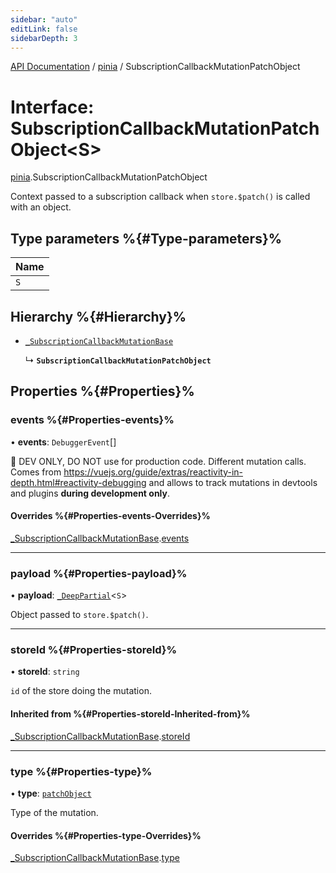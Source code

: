 ```yaml
---
sidebar: "auto"
editLink: false
sidebarDepth: 3
---
```


[API Documentation](../index.md) / [pinia](../modules/pinia.md) / SubscriptionCallbackMutationPatchObject

# Interface: SubscriptionCallbackMutationPatchObject<S\>

[pinia](../modules/pinia.md).SubscriptionCallbackMutationPatchObject

Context passed to a subscription callback when `store.$patch()` is called
with an object.

## Type parameters %{#Type-parameters}%

| Name |
| :------ |
| `S` |

## Hierarchy %{#Hierarchy}%

- [`_SubscriptionCallbackMutationBase`](pinia._SubscriptionCallbackMutationBase.md)

  ↳ **`SubscriptionCallbackMutationPatchObject`**

## Properties %{#Properties}%

### events %{#Properties-events}%

• **events**: `DebuggerEvent`[]

🔴 DEV ONLY, DO NOT use for production code. Different mutation calls. Comes from
https://vuejs.org/guide/extras/reactivity-in-depth.html#reactivity-debugging and allows to track mutations in
devtools and plugins **during development only**.

#### Overrides %{#Properties-events-Overrides}%

[_SubscriptionCallbackMutationBase](pinia._SubscriptionCallbackMutationBase.md).[events](pinia._SubscriptionCallbackMutationBase.md#events)

___

### payload %{#Properties-payload}%

• **payload**: [`_DeepPartial`](../modules/pinia.md#_deeppartial)<`S`\>

Object passed to `store.$patch()`.

___

### storeId %{#Properties-storeId}%

• **storeId**: `string`

`id` of the store doing the mutation.

#### Inherited from %{#Properties-storeId-Inherited-from}%

[_SubscriptionCallbackMutationBase](pinia._SubscriptionCallbackMutationBase.md).[storeId](pinia._SubscriptionCallbackMutationBase.md#storeid)

___

### type %{#Properties-type}%

• **type**: [`patchObject`](../enums/pinia.MutationType.md#patchobject)

Type of the mutation.

#### Overrides %{#Properties-type-Overrides}%

[_SubscriptionCallbackMutationBase](pinia._SubscriptionCallbackMutationBase.md).[type](pinia._SubscriptionCallbackMutationBase.md#type)
